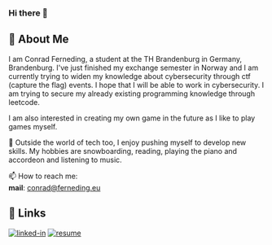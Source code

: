 ### Hi there 👋

## 🚀 About Me
I am Conrad Ferneding, a student at the TH Brandenburg in Germany, Brandenburg. I've just finished my exchange semester in Norway and I am currently trying to widen my knowledge about cybersecurity through ctf (capture the flag) events. I hope that I will be able to work in cybersecurity. I am trying to secure my already existing programming knowledge through leetcode.  

I am also interested in creating my own game in the future as I like to play games myself.  

🎸 Outside the world of tech too, I enjoy pushing myself to develop new skills. My hobbies are snowboarding, reading, playing the piano and accordeon and listening to music.

📫 How to reach me:  
**mail**: conrad@ferneding.eu

## 🔗 Links  

[![linked-in](https://img.shields.io/badge/Linked_In-0077B5?style=for-the-badge&logo=LinkedIn&logoColor=white)](https://www.linkedin.com/in/conrad-ferneding-924551245/)
[![resume](https://img.shields.io/badge/Resume-4285F4?style=for-the-badge&logo=read-the-docs&logoColor=white)](https://ferneding.eu/conrad/wp-content/uploads/2024/01/Conrad-Ferneding-Resume.pdf)
<!--[![github](https://img.shields.io/badge/GitHub-000000?style=for-the-badge&logo=GitHub&logoColor=white)](https://github.com/CdFerneding)-->

<!--
**CdFerneding/CdFerneding** is a ✨ _special_ ✨ repository because its `README.md` (this file) appears on your GitHub profile.

Here are some ideas to get you started:

- 🔭 I’m currently working on ...
- 🌱 I’m currently learning ...
- 👯 I’m looking to collaborate on ...
- 🤔 I’m looking for help with ...
- 💬 Ask me about ...
- 📫 How to reach me: ...
- 😄 Pronouns: ...
- ⚡ Fun fact: ...
-->
